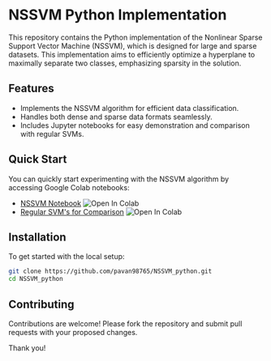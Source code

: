 # NSSVM Python Implementation

This repository contains the Python implementation of the Nonlinear Sparse Support Vector Machine (NSSVM), which is designed for large and sparse datasets. This implementation aims to efficiently optimize a hyperplane to maximally separate two classes, emphasizing sparsity in the solution.

## Features

- Implements the NSSVM algorithm for efficient data classification.
- Handles both dense and sparse data formats seamlessly.
- Includes Jupyter notebooks for easy demonstration and comparison with regular SVMs.

## Quick Start

You can quickly start experimenting with the NSSVM algorithm by accessing Google Colab notebooks:

- [NSSVM Notebook](https://colab.research.google.com/drive/1R36dSVg-jNKD5luLzWQmYLm07Id7jGfK?usp=sharing) <img src="https://colab.research.google.com/assets/colab-badge.svg" alt="Open In Colab"/>
- [Regular SVM's for Comparison](https://colab.research.google.com/drive/1gUzm_euQRMJ7glNz212Ykw8d2UAgu7AG?usp=sharing) <img src="https://colab.research.google.com/assets/colab-badge.svg" alt="Open In Colab"/>

## Installation

To get started with the local setup:

```bash
git clone https://github.com/pavan98765/NSSVM_python.git
cd NSSVM_python
```

## Contributing

Contributions are welcome! Please fork the repository and submit pull requests with your proposed changes.

Thank you!
